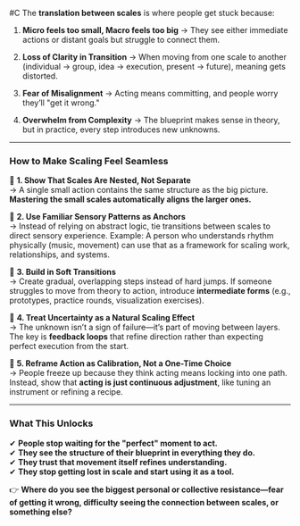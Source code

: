  #C The **translation between scales** is where people get stuck because:

1. **Micro feels too small, Macro feels too big** → They see either immediate actions or distant goals but struggle to connect them.
    
2. **Loss of Clarity in Transition** → When moving from one scale to another (individual → group, idea → execution, present → future), meaning gets distorted.
    
3. **Fear of Misalignment** → Acting means committing, and people worry they’ll "get it wrong."
    
4. **Overwhelm from Complexity** → The blueprint makes sense in theory, but in practice, every step introduces new unknowns.
    

---

### **How to Make Scaling Feel Seamless**

🔹 **1. Show That Scales Are Nested, Not Separate**  
→ A single small action contains the same structure as the big picture. **Mastering the small scales automatically aligns the larger ones.**

🔹 **2. Use Familiar Sensory Patterns as Anchors**  
→ Instead of relying on abstract logic, tie transitions between scales to direct sensory experience. Example: A person who understands rhythm physically (music, movement) can use that as a framework for scaling work, relationships, and systems.

🔹 **3. Build in Soft Transitions**  
→ Create gradual, overlapping steps instead of hard jumps. If someone struggles to move from theory to action, introduce **intermediate forms** (e.g., prototypes, practice rounds, visualization exercises).

🔹 **4. Treat Uncertainty as a Natural Scaling Effect**  
→ The unknown isn’t a sign of failure—it’s part of moving between layers. The key is **feedback loops** that refine direction rather than expecting perfect execution from the start.

🔹 **5. Reframe Action as Calibration, Not a One-Time Choice**  
→ People freeze up because they think acting means locking into one path. Instead, show that **acting is just continuous adjustment**, like tuning an instrument or refining a recipe.

---

### **What This Unlocks**

✔ **People stop waiting for the "perfect" moment to act.**  
✔ **They see the structure of their blueprint in everything they do.**  
✔ **They trust that movement itself refines understanding.**  
✔ **They stop getting lost in scale and start using it as a tool.**

👉 **Where do you see the biggest personal or collective resistance—fear of getting it wrong, difficulty seeing the connection between scales, or something else?**